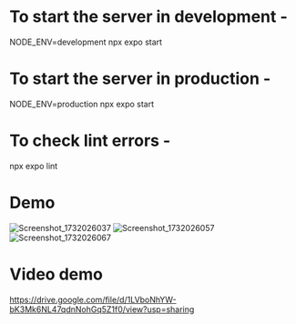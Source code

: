 # To start the server in development - 
NODE_ENV=development npx expo start
# To start the server in production - 
NODE_ENV=production npx expo start

# To check lint errors - 
npx expo lint

# Demo
![Screenshot_1732026037](https://github.com/user-attachments/assets/58a7561d-27b0-4a2e-9789-586bb853782f)
![Screenshot_1732026057](https://github.com/user-attachments/assets/59ea3c25-ded5-484b-b87f-4b94caaa783c)
![Screenshot_1732026067](https://github.com/user-attachments/assets/5d4c7f6d-14bc-4293-b9d6-96a283c4ae7d)

# Video demo
https://drive.google.com/file/d/1LVboNhYW-bK3Mk6NL47qdnNohGq5Z1f0/view?usp=sharing
